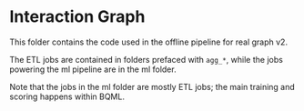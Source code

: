 # Interaction Graph

This folder contains the code used in the offline pipeline for real graph v2.

The ETL jobs are contained in folders prefaced with `agg_*`, while the jobs powering the ml pipeline are in the ml folder.

Note that the jobs in the ml folder are mostly ETL jobs; the main training and scoring happens within BQML.
